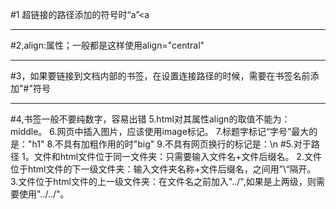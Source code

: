 #1 超链接的路径添加的符号时“a”<a 
<hr>
#2,align:属性；一般都是这样使用align="central"
<hr>
#3，如果要链接到文档内部的书签，在设置连接路径的时候，需要在书签名前添加"#"符号
<hr>
#4,书签一般不要纯数字，容易出错
5.html对其属性align的取值不能为：middle。
6.网页中插入图片，应该使用image标记。
7.标题字标记“字号”最大的是："h1"
8.不具有加粗作用的时"big"
9.不具有网页换行的标记是：\n
#5.对于路径
1。文件和html文件位于同一文件夹：只需要输入文件名+文件后缀名。
2.文件位于html文件的下一级文件夹：输入文件夹名称+文件后缀名，之间用”\“隔开。
3.文件位于html文件的上一级文件夹：在文件名之前加入"../",如果是上两级，则需要使用"../../"。